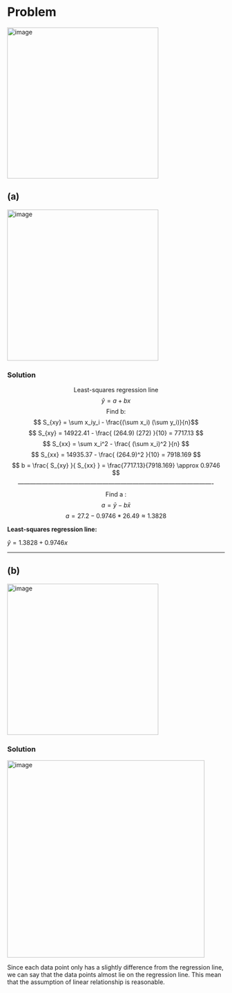 # Problem
<img width="350" alt="image" src="https://github.com/user-attachments/assets/8941931d-c22f-417f-bf7e-ab0f79799826" />

## (a)
<img width="350" alt="image" src="https://github.com/user-attachments/assets/7d826fc2-fe9d-452a-b85e-75e91609a74f" />

### Solution

$$ \text{Least-squares regression line } $$
$$ \hat{y} = a + bx $$
$$ \text{Find b: } $$
$$ S_{xy} = \sum x_iy_i - \frac{(\sum x_i) (\sum y_i)}{n}$$
$$ S_{xy} = 14922.41 - \frac{ (264.9) (272) }{10} = 7717.13 $$
$$ S_{xx} = \sum x_i^2 - \frac{ (\sum x_i)^2 }{n} $$
$$ S_{xx} = 14935.37 - \frac{ (264.9)^2 }{10} = 7918.169 $$
$$ b = \frac{ S_{xy} }{ S_{xx} } = \frac{7717.13}{7918.169} \approx 0.9746 $$
$$ \text{-------------------------------------------------------------------------------------------------} $$
$$ \text{Find a : } $$
$$ a = \bar{y} - b\bar{x} $$
$$ a = 27.2 - 0.9746*26.49 \approx 1.3828 $$

**Least-squares regression line:**

$\hat{y} = 1.3828 + 0.9746x$


--------------------------------------------

## (b)
<img width="350" alt="image" src="https://github.com/user-attachments/assets/10374e84-8eb9-486e-8f67-355289f1fbca" />


### Solution
<img width="457" alt="image" src="https://github.com/user-attachments/assets/ccd94b8f-d24c-406f-9f0f-fe745bada82b" />

Since each data point only has a slightly difference from the regression line, we can say that the data points almost lie on the regression line. This mean that the assumption of linear relationship is reasonable.  
